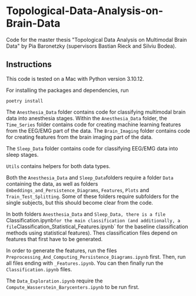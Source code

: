 # Topological-Data-Analysis-on-Brain-Data


Code for the master thesis "Topological Data Analysis on Multimodal Brain Data" by Pia Baronetzky (supervisors Bastian Rieck and Silviu Bodea).



## Instructions

This code is tested on a Mac with Python version 3.10.12.

For installing the packages and dependencies, run

`poetry install`


The `Anesthesia_Data` folder contains code for classifying multimodal brain data into anesthesia stages.
Within the `Anesthesia_Data` folder, the `Time_Series` folder contains code for creating machine learning features from the EEG/EMG part of the data. The `Brain_Imaging` folder contains code for creating features from the brain imaging part of the data.


The `Sleep_Data` folder contains code for classifying EEG/EMG data into sleep stages.

`Utils` contains helpers for both data types.


Both the `Anesthesia_Data` and `Sleep_Data`folders require a folder `Data` containing the data, as well as folders `Embeddings_and_Persistence_Diagrams`, `Features`, `Plots` and `Train_Test_Splitting`. Some of these folders require subfolders for the single subjects, but this should become clear from the code.


In both folders `Anesthesia_Data` and `Sleep_Data, there is a file `Classification.ipynb` for the main classification (and additionally, a file `Classification_Statistical_Features.ipynb` for the baseline classification methods using statistical features). Thes classification files depend on features that first have to be generated.

In order to generate the features, run the files `Preprocessing_And_Computing_Persistence_Diagrams.ipynb` first. Then, run all files ending with `_Features.ipynb`. You can then finally run the `Classification.ipynb` files.


The `Data_Exploration.ipynb` require the `Compute_Wasserstein_Barycenters.ipynb` to be run first.




